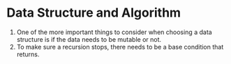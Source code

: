 # Data Structure and Algorithm #

1) One of the more important things to consider when choosing a data structure is if the data needs to be mutable or not.
2) To make sure a recursion stops, there needs to be a base condition that returns.
